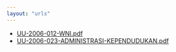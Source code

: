 ```yaml
---
layout: "urls"
---
```

* [UU-2006-012-WNI.pdf](UU-2006-012-WNI.pdf)
* [UU-2006-023-ADMINISTRASI-KEPENDUDUKAN.pdf](UU-2006-023-ADMINISTRASI-KEPENDUDUKAN.pdf)
